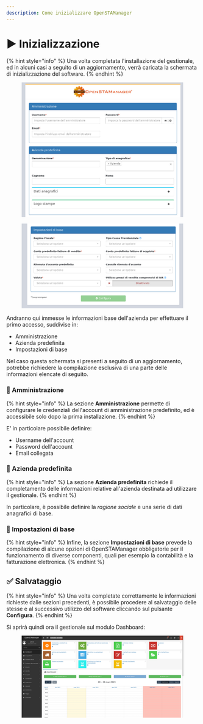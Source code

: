 ```yaml
---
description: Come inizializzare OpenSTAManager
---
```


# ▶ Inizializzazione

{% hint style="info" %}
Una volta completata l'installazione del gestionale, ed in alcuni casi a seguito di un aggiornamento, verrà caricata la schermata di inizializzazione del software.
{% endhint %}

<figure><img src="../../.gitbook/assets/immagine (256).png" alt=""><figcaption></figcaption></figure>

<figure><img src="../../.gitbook/assets/immagine (252).png" alt=""><figcaption></figcaption></figure>

Andranno qui immesse le informazioni base dell'azienda per effettuare il primo accesso, suddivise in:

* Amministrazione
* Azienda predefinita
* Impostazioni di base

Nel caso questa schermata si presenti a seguito di un aggiornamento, potrebbe richiedere la compilazione esclusiva di una parte delle informazioni elencate di seguito.

### 🔑 Amministrazione

{% hint style="info" %}
La sezione **Amministrazione** permette di configurare le credenziali dell'account di amministrazione predefinito, ed è accessibile solo dopo la prima installazione.
{% endhint %}

E' in particolare possibile definire:

* Username dell'account
* Password dell'account
* Email collegata

### 👤 Azienda predefinita

{% hint style="info" %}
La sezione **Azienda predefinita** richiede il completamento delle informazioni relative all'azienda destinata ad utilizzare il gestionale.
{% endhint %}

In particolare, è possibile definire la _ragione sociale_ e una serie di dati anagrafici di base.&#x20;

### 📗 Impostazioni di base

{% hint style="info" %}
Infine, la sezione **Impostazioni di base** prevede la compilazione di alcune opzioni di OpenSTAManager obbligatorie per il funzionamento di diverse componenti, quali per esempio la contabilità e la fatturazione elettronica.
{% endhint %}

## ✅ Salvataggio

{% hint style="info" %}
Una volta completate correttamente le informazioni richieste dalle sezioni precedenti, è possibile procedere al salvataggio delle stesse e al successivo utilizzo del software cliccando sul pulsante **Configura**.
{% endhint %}

Si aprirà quindi ora il gestionale sul modulo Dashboard:

<figure><img src="../../.gitbook/assets/immagine (501).png" alt=""><figcaption></figcaption></figure>
